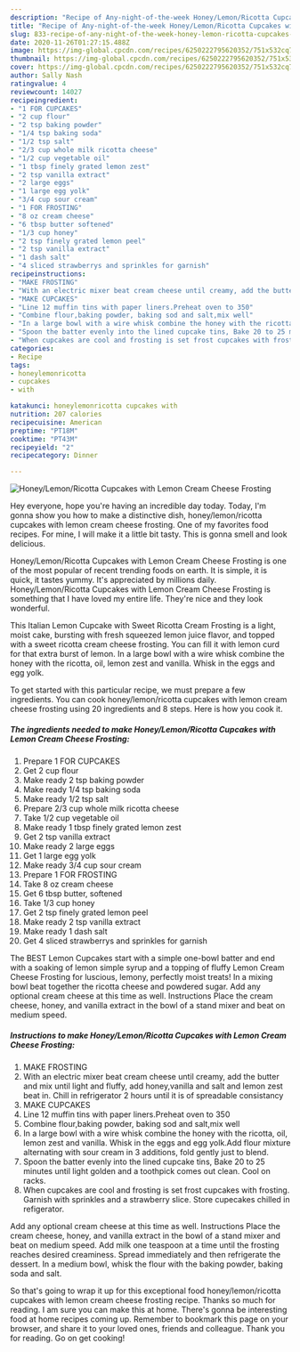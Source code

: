 ```yaml
---
description: "Recipe of Any-night-of-the-week Honey/Lemon/Ricotta Cupcakes with Lemon Cream Cheese Frosting"
title: "Recipe of Any-night-of-the-week Honey/Lemon/Ricotta Cupcakes with Lemon Cream Cheese Frosting"
slug: 833-recipe-of-any-night-of-the-week-honey-lemon-ricotta-cupcakes-with-lemon-cream-cheese-frosting
date: 2020-11-26T01:27:15.488Z
image: https://img-global.cpcdn.com/recipes/6250222795620352/751x532cq70/honeylemonricotta-cupcakes-with-lemon-cream-cheese-frosting-recipe-main-photo.jpg
thumbnail: https://img-global.cpcdn.com/recipes/6250222795620352/751x532cq70/honeylemonricotta-cupcakes-with-lemon-cream-cheese-frosting-recipe-main-photo.jpg
cover: https://img-global.cpcdn.com/recipes/6250222795620352/751x532cq70/honeylemonricotta-cupcakes-with-lemon-cream-cheese-frosting-recipe-main-photo.jpg
author: Sally Nash
ratingvalue: 4
reviewcount: 14027
recipeingredient:
- "1 FOR CUPCAKES"
- "2 cup flour"
- "2 tsp baking powder"
- "1/4 tsp baking soda"
- "1/2 tsp salt"
- "2/3 cup whole milk ricotta cheese"
- "1/2 cup vegetable oil"
- "1 tbsp finely grated lemon zest"
- "2 tsp vanilla extract"
- "2 large eggs"
- "1 large egg yolk"
- "3/4 cup sour cream"
- "1 FOR FROSTING"
- "8 oz cream cheese"
- "6 tbsp butter softened"
- "1/3 cup honey"
- "2 tsp finely grated lemon peel"
- "2 tsp vanilla extract"
- "1 dash salt"
- "4 sliced strawberrys and sprinkles for garnish"
recipeinstructions:
- "MAKE FROSTING"
- "With an electric mixer beat cream cheese until creamy, add the butter and mix until light and fluffy, add honey,vanilla and salt and lemon zest beat in. Chill in refrigerator 2 hours until it is of spreadable consistancy"
- "MAKE CUPCAKES"
- "Line 12 muffin tins with paper liners.Preheat oven to 350"
- "Combine flour,baking powder, baking sod and salt,mix well"
- "In a large bowl with a wire whisk combine the honey with the ricotta, oil, lemon zest and vanilla. Whisk in the eggs and egg yolk.Add flour mixture alternating with sour cream in 3 additions, fold gently just to blend."
- "Spoon the batter evenly into the lined cupcake tins, Bake 20 to 25 minutes until light golden and a toothpick comes out clean. Cool on racks."
- "When cupcakes are cool and frosting is set frost cupcakes with frosting. Garnish with sprinkles and a strawberry slice. Store cupecakes chilled in refigerator."
categories:
- Recipe
tags:
- honeylemonricotta
- cupcakes
- with

katakunci: honeylemonricotta cupcakes with 
nutrition: 207 calories
recipecuisine: American
preptime: "PT18M"
cooktime: "PT43M"
recipeyield: "2"
recipecategory: Dinner

---
```



![Honey/Lemon/Ricotta Cupcakes with Lemon Cream Cheese Frosting](https://img-global.cpcdn.com/recipes/6250222795620352/751x532cq70/honeylemonricotta-cupcakes-with-lemon-cream-cheese-frosting-recipe-main-photo.jpg)

Hey everyone, hope you're having an incredible day today. Today, I'm gonna show you how to make a distinctive dish, honey/lemon/ricotta cupcakes with lemon cream cheese frosting. One of my favorites food recipes. For mine, I will make it a little bit tasty. This is gonna smell and look delicious.

Honey/Lemon/Ricotta Cupcakes with Lemon Cream Cheese Frosting is one of the most popular of recent trending foods on earth. It is simple, it is quick, it tastes yummy. It's appreciated by millions daily. Honey/Lemon/Ricotta Cupcakes with Lemon Cream Cheese Frosting is something that I have loved my entire life. They're nice and they look wonderful.

This Italian Lemon Cupcake with Sweet Ricotta Cream Frosting is a light, moist cake, bursting with fresh squeezed lemon juice flavor, and topped with a sweet ricotta cream cheese frosting. You can fill it with lemon curd for that extra burst of lemon. In a large bowl with a wire whisk combine the honey with the ricotta, oil, lemon zest and vanilla. Whisk in the eggs and egg yolk.


To get started with this particular recipe, we must prepare a few ingredients. You can cook honey/lemon/ricotta cupcakes with lemon cream cheese frosting using 20 ingredients and 8 steps. Here is how you cook it.

<!--inarticleads1-->

##### The ingredients needed to make Honey/Lemon/Ricotta Cupcakes with Lemon Cream Cheese Frosting:

1. Prepare 1 FOR CUPCAKES
1. Get 2 cup flour
1. Make ready 2 tsp baking powder
1. Make ready 1/4 tsp baking soda
1. Make ready 1/2 tsp salt
1. Prepare 2/3 cup whole milk ricotta cheese
1. Take 1/2 cup vegetable oil
1. Make ready 1 tbsp finely grated lemon zest
1. Get 2 tsp vanilla extract
1. Make ready 2 large eggs
1. Get 1 large egg yolk
1. Make ready 3/4 cup sour cream
1. Prepare 1 FOR FROSTING
1. Take 8 oz cream cheese
1. Get 6 tbsp butter, softened
1. Take 1/3 cup honey
1. Get 2 tsp finely grated lemon peel
1. Make ready 2 tsp vanilla extract
1. Make ready 1 dash salt
1. Get 4 sliced strawberrys and sprinkles for garnish


The BEST Lemon Cupcakes start with a simple one-bowl batter and end with a soaking of lemon simple syrup and a topping of fluffy Lemon Cream Cheese Frosting for luscious, lemony, perfectly moist treats! In a mixing bowl beat together the ricotta cheese and powdered sugar. Add any optional cream cheese at this time as well. Instructions Place the cream cheese, honey, and vanilla extract in the bowl of a stand mixer and beat on medium speed. 

<!--inarticleads2-->

##### Instructions to make Honey/Lemon/Ricotta Cupcakes with Lemon Cream Cheese Frosting:

1. MAKE FROSTING
1. With an electric mixer beat cream cheese until creamy, add the butter and mix until light and fluffy, add honey,vanilla and salt and lemon zest beat in. Chill in refrigerator 2 hours until it is of spreadable consistancy
1. MAKE CUPCAKES
1. Line 12 muffin tins with paper liners.Preheat oven to 350
1. Combine flour,baking powder, baking sod and salt,mix well
1. In a large bowl with a wire whisk combine the honey with the ricotta, oil, lemon zest and vanilla. Whisk in the eggs and egg yolk.Add flour mixture alternating with sour cream in 3 additions, fold gently just to blend.
1. Spoon the batter evenly into the lined cupcake tins, Bake 20 to 25 minutes until light golden and a toothpick comes out clean. Cool on racks.
1. When cupcakes are cool and frosting is set frost cupcakes with frosting. Garnish with sprinkles and a strawberry slice. Store cupecakes chilled in refigerator.


Add any optional cream cheese at this time as well. Instructions Place the cream cheese, honey, and vanilla extract in the bowl of a stand mixer and beat on medium speed. Add milk one teaspoon at a time until the frosting reaches desired creaminess. Spread immediately and then refrigerate the dessert. In a medium bowl, whisk the flour with the baking powder, baking soda and salt. 

So that's going to wrap it up for this exceptional food honey/lemon/ricotta cupcakes with lemon cream cheese frosting recipe. Thanks so much for reading. I am sure you can make this at home. There's gonna be interesting food at home recipes coming up. Remember to bookmark this page on your browser, and share it to your loved ones, friends and colleague. Thank you for reading. Go on get cooking!
